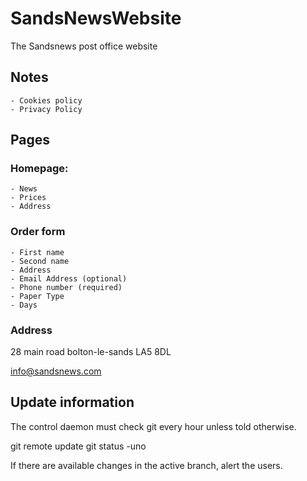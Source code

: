 # SandsNewsWebsite
The Sandsnews post office website

## Notes
    - Cookies policy
    - Privacy Policy

## Pages

### Homepage:
    - News
    - Prices
    - Address

### Order form
    - First name
    - Second name
    - Address
    - Email Address (optional)
    - Phone number (required)
    - Paper Type
    - Days

### Address

28 main road
bolton-le-sands
LA5 8DL

info@sandsnews.com

## Update information 

The control daemon must check git every hour unless told otherwise.

git remote update
git status -uno

If there are available changes in the active branch, alert the users.